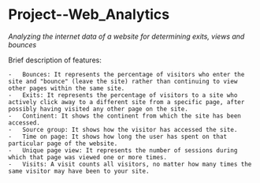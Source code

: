 # Project--Web_Analytics

_Analyzing the internet data of a website for determining exits, views and bounces_


Brief description of features:

	-	Bounces: It represents the percentage of visitors who enter the site and "bounce" (leave the site) rather than continuing to view other pages within the same site.
	-	Exits: It represents the percentage of visitors to a site who actively click away to a different site from a specific page, after possibly having visited any other page on the site.
	-	Continent: It shows the continent from which the site has been accessed.
	-	Source group: It shows how the visitor has accessed the site.
	-	Time on page: It shows how long the user has spent on that particular page of the website.
	-	Unique page view: It represents the number of sessions during which that page was viewed one or more times.
	-	Visits: A visit counts all visitors, no matter how many times the same visitor may have been to your site.
  
